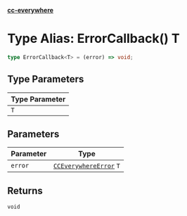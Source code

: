 [**cc-everywhere**](../../../../../index.md)

<HorizontalLine />

# Type Alias: ErrorCallback() T

```ts
type ErrorCallback<T> = (error) => void;
```

## Type Parameters

| Type Parameter |
| ------ |
| `T` |

## Parameters

| Parameter | Type |
| ------ | ------ |
| `error` | [`CCEverywhereError`](../../cc-everywhere-error/classes/cc-everywhere-error.md) `T` |

## Returns

`void`
